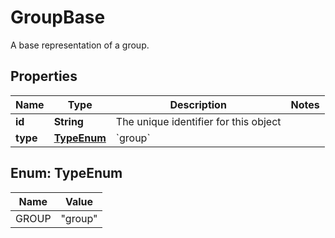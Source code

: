 

# GroupBase

A base representation of a group.

## Properties

| Name | Type | Description | Notes |
|------------ | ------------- | ------------- | -------------|
|**id** | **String** | The unique identifier for this object |  |
|**type** | [**TypeEnum**](#TypeEnum) | &#x60;group&#x60; |  |



## Enum: TypeEnum

| Name | Value |
|---- | -----|
| GROUP | &quot;group&quot; |



